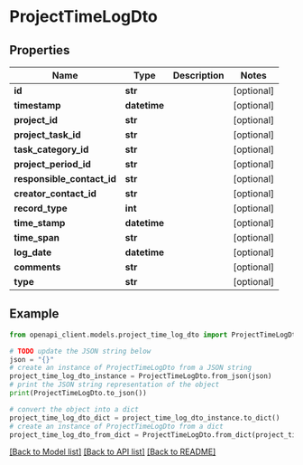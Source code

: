 # ProjectTimeLogDto


## Properties

Name | Type | Description | Notes
------------ | ------------- | ------------- | -------------
**id** | **str** |  | [optional] 
**timestamp** | **datetime** |  | [optional] 
**project_id** | **str** |  | [optional] 
**project_task_id** | **str** |  | [optional] 
**task_category_id** | **str** |  | [optional] 
**project_period_id** | **str** |  | [optional] 
**responsible_contact_id** | **str** |  | [optional] 
**creator_contact_id** | **str** |  | [optional] 
**record_type** | **int** |  | [optional] 
**time_stamp** | **datetime** |  | [optional] 
**time_span** | **str** |  | [optional] 
**log_date** | **datetime** |  | [optional] 
**comments** | **str** |  | [optional] 
**type** | **str** |  | [optional] 

## Example

```python
from openapi_client.models.project_time_log_dto import ProjectTimeLogDto

# TODO update the JSON string below
json = "{}"
# create an instance of ProjectTimeLogDto from a JSON string
project_time_log_dto_instance = ProjectTimeLogDto.from_json(json)
# print the JSON string representation of the object
print(ProjectTimeLogDto.to_json())

# convert the object into a dict
project_time_log_dto_dict = project_time_log_dto_instance.to_dict()
# create an instance of ProjectTimeLogDto from a dict
project_time_log_dto_from_dict = ProjectTimeLogDto.from_dict(project_time_log_dto_dict)
```
[[Back to Model list]](../README.md#documentation-for-models) [[Back to API list]](../README.md#documentation-for-api-endpoints) [[Back to README]](../README.md)


